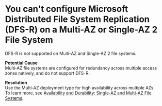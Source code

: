 # You can't configure Microsoft Distributed File System Replication \(DFS\-R\) on a Multi\-AZ or Single\-AZ 2 File System<a name="dfs-r"></a>

DFS\-R is not supported on Multi\-AZ and Single\-AZ 2 file systems\.

**Potential Cause**  
Multi\-AZ file systems are configured for redundancy across multiple access zones natively, and do not support DFS\-R\.

**Resolution**  
Use the Multi\-AZ deployment type for high availability across multiple AZs\. To learn more, see [Availability and Durability: Single\-AZ and Multi\-AZ File Systems](high-availability-multiAZ.md)\.